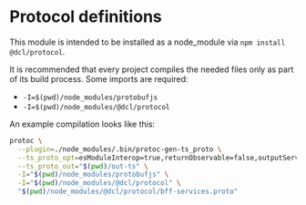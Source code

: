# Protocol definitions

This module is intended to be installed as a node_module via `npm install @dcl/protocol`.

It is recommended that every project compiles the needed files only as part of its build process. Some imports are required:

- `-I=$(pwd)/node_modules/protobufjs`
- `-I=$(pwd)/node_modules/@dcl/protocol`

An example compilation looks like this:

```bash
protoc \
  --plugin=./node_modules/.bin/protoc-gen-ts_proto \
  --ts_proto_opt=esModuleInterop=true,returnObservable=false,outputServices=generic-definitions,fileSuffix=.gen \
  --ts_proto_out="$(pwd)/out-ts" \
  -I="$(pwd)/node_modules/protobufjs" \
  -I="$(pwd)/node_modules/@dcl/protocol" \
  "$(pwd)/node_modules/@dcl/protocol/bff-services.proto"
```

